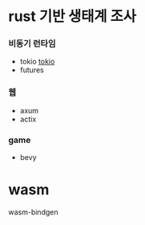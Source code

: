 # rust 기반 생태계 조사

### 비동기 런타임
- tokio [tokio](tokio/index)
- futures

### 웹
- axum
- actix

### game
- bevy


# wasm
wasm-bindgen
<!--stackedit_data:
eyJoaXN0b3J5IjpbLTgyMjk4NDc5N119
-->